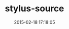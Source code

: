 ---
layout: post
title:  "stylus-source"
repo:   "forgecrafted/ruby-stylus-source"
date:   2015-02-18 17:18:05
gemurl: https://github.com/forgecrafted/ruby-stylus-source
---